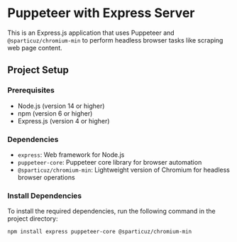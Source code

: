 # Puppeteer with Express Server

This is an Express.js application that uses Puppeteer and `@sparticuz/chromium-min` to perform headless browser tasks like scraping web page content.

## Project Setup

### Prerequisites

- Node.js (version 14 or higher)
- npm (version 6 or higher)
- Express.js (version 4 or higher)

### Dependencies

- `express`: Web framework for Node.js
- `puppeteer-core`: Puppeteer core library for browser automation
- `@sparticuz/chromium-min`: Lightweight version of Chromium for headless browser operations

### Install Dependencies

To install the required dependencies, run the following command in the project directory:

```bash
npm install express puppeteer-core @sparticuz/chromium-min
